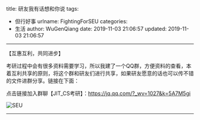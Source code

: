 title: 研友我有话想和你说
tags:
  - 但行好事
urlname: FightingForSEU
categories:
  - 生活
author: WuGenQiang
date: 2019-11-03 21:06:57
updated: 2019-11-03 21:06:57
---

【互惠互利，共同进步】

考研过程中会有很多资料需要学习，所以我建了一个QQ群，方便资料的查看，本着互利共享的原则，将这个群和研友们进行共享，如果研友愿意的话也可以传不错的文件进群分享。链接在下面：

点击链接加入群聊【JIT_CS考研】：https://jq.qq.com/?_wv=1027&k=5A7M5gi

![SEU](https://img-blog.csdnimg.cn/20191104230546544.png)

<!--more-->

-----


